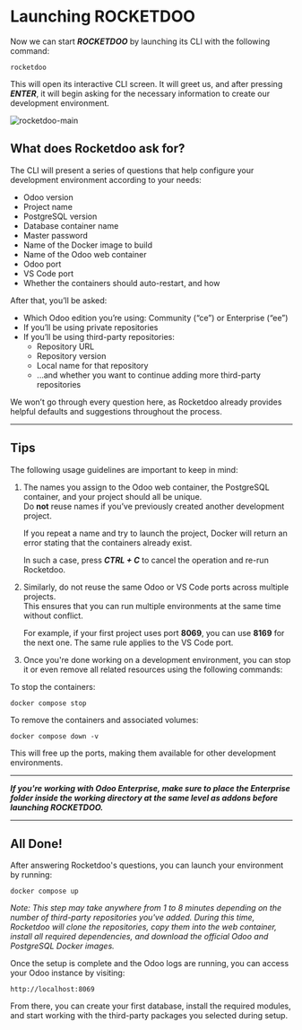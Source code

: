 # Launching ROCKETDOO

Now we can start ***ROCKETDOO*** by launching its CLI with the following command:

~~~
rocketdoo
~~~

This will open its interactive CLI screen. It will greet us, and after pressing ***ENTER***, it will begin asking for the necessary information to create our development environment.

![rocketdoo-main](../img/rocketdoo-main.png)

## What does Rocketdoo ask for?

The CLI will present a series of questions that help configure your development environment according to your needs:

* Odoo version  
* Project name  
* PostgreSQL version  
* Database container name  
* Master password  
* Name of the Docker image to build  
* Name of the Odoo web container  
* Odoo port  
* VS Code port  
* Whether the containers should auto-restart, and how

After that, you’ll be asked:

* Which Odoo edition you’re using: Community (“ce”) or Enterprise (“ee”)  
* If you’ll be using private repositories  
* If you’ll be using third-party repositories:
    * Repository URL  
    * Repository version  
    * Local name for that repository  
    * ...and whether you want to continue adding more third-party repositories

We won’t go through every question here, as Rocketdoo already provides helpful defaults and suggestions throughout the process.

---

## Tips

The following usage guidelines are important to keep in mind:

1. The names you assign to the Odoo web container, the PostgreSQL container, and your project should all be unique.  
   Do **not** reuse names if you’ve previously created another development project.

   If you repeat a name and try to launch the project, Docker will return an error stating that the containers already exist.

   In such a case, press ***CTRL + C*** to cancel the operation and re-run Rocketdoo.

2. Similarly, do not reuse the same Odoo or VS Code ports across multiple projects.  
   This ensures that you can run multiple environments at the same time without conflict.

   For example, if your first project uses port **8069**, you can use **8169** for the next one. The same rule applies to the VS Code port.

3. Once you're done working on a development environment, you can stop it or even remove all related resources using the following commands:

To stop the containers:
~~~
docker compose stop
~~~

To remove the containers and associated volumes:
~~~
docker compose down -v
~~~

This will free up the ports, making them available for other development environments.

---

***If you're working with Odoo Enterprise, make sure to place the *Enterprise* folder inside the working directory at the same level as *addons* before launching ROCKETDOO.***

---

## All Done!

After answering Rocketdoo's questions, you can launch your environment by running:

~~~
docker compose up
~~~

*Note: This step may take anywhere from 1 to 8 minutes depending on the number of third-party repositories you've added.
During this time, Rocketdoo will clone the repositories, copy them into the web container, install all required dependencies, and download the official Odoo and PostgreSQL Docker images.*

Once the setup is complete and the Odoo logs are running, you can access your Odoo instance by visiting:

~~~
http://localhost:8069
~~~

From there, you can create your first database, install the required modules, and start working with the third-party packages you selected during setup.
